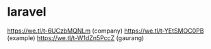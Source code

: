 # laravel
https://we.tl/t-6UCzbMQNLm (company)
https://we.tl/t-YEtSMOC0PB (example)
https://we.tl/t-W1dZn5PccZ (gaurang)
